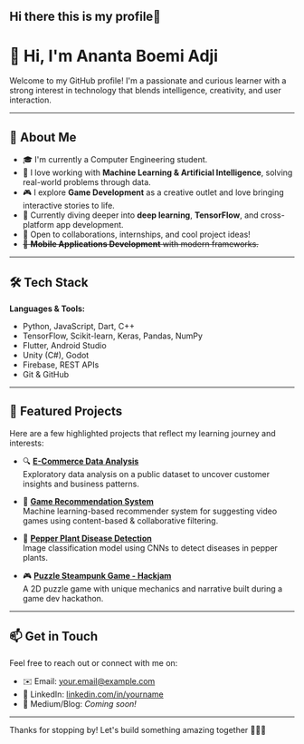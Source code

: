 ## Hi there this is my profile👋

# 👋 Hi, I'm Ananta Boemi Adji

Welcome to my GitHub profile! I'm a passionate and curious learner with a strong interest in technology that blends intelligence, creativity, and user interaction.

---

## 🚀 About Me

- 🎓 I'm currently a Computer Engineering student.
- 🤖 I love working with **Machine Learning & Artificial Intelligence**, solving real-world problems through data.
- 🎮 I explore **Game Development** as a creative outlet and love bringing interactive stories to life.
- 🌱 Currently diving deeper into **deep learning**, **TensorFlow**, and cross-platform app development.
- 💼 Open to collaborations, internships, and cool project ideas!
- ~~📱 **Mobile Applications Development** with modern frameworks.~~

---

## 🛠️ Tech Stack

**Languages & Tools:**
- Python, JavaScript, Dart, C++
- TensorFlow, Scikit-learn, Keras, Pandas, NumPy
- Flutter, Android Studio
- Unity (C#), Godot
- Firebase, REST APIs
- Git & GitHub

---

## 📌 Featured Projects

Here are a few highlighted projects that reflect my learning journey and interests:

- 🔍 **[E-Commerce Data Analysis](https://github.com/yourusername/ecommerce-data-analysis)**  
  Exploratory data analysis on a public dataset to uncover customer insights and business patterns.

- 🧠 **[Game Recommendation System](https://github.com/yourusername/game-recommendation-system)**  
  Machine learning-based recommender system for suggesting video games using content-based & collaborative filtering.

- 🌱 **[Pepper Plant Disease Detection](https://github.com/yourusername/pepper-disease-classification)**  
  Image classification model using CNNs to detect diseases in pepper plants.

- 🎮 **[Puzzle Steampunk Game - Hackjam](https://github.com/yourusername/puzzle-steampunk-game)**  
  A 2D puzzle game with unique mechanics and narrative built during a game dev hackathon.

---

## 📫 Get in Touch

Feel free to reach out or connect with me on:

- ✉️ Email: [your.email@example.com](mailto:your.email@example.com)
- 💼 LinkedIn: [linkedin.com/in/yourname](https://linkedin.com/in/yourname)
- 🧠 Medium/Blog: *Coming soon!*

---

Thanks for stopping by! Let's build something amazing together 👨‍💻✨
```
